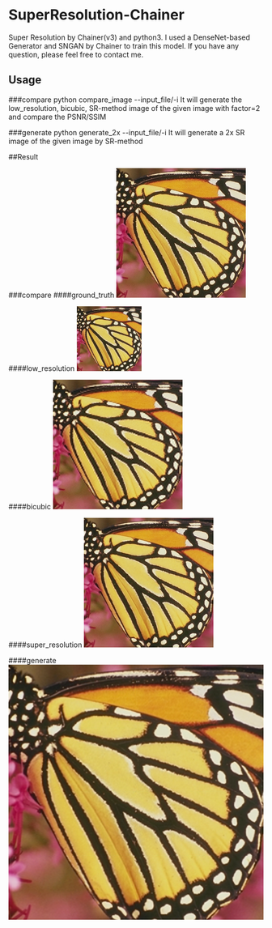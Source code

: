 # SuperResolution-Chainer
Super Resolution by Chainer(v3) and python3.
I used a DenseNet-based Generator and SNGAN by Chainer to train this model.
If you have any question, please feel free to contact me.

## Usage

###compare 
python compare_image --input_file/-i
It will generate the low_resolution, bicubic, SR-method image of the given image with factor=2 and compare the PSNR/SSIM

###generate
python generate_2x --input_file/-i
It will generate a 2x SR image of the given image by SR-method

##Result

###compare
####ground_truth
![image](https://github.com/irasin/SuperResolution-Chainer/blob/master/result/butterfly.png)

####low_resolution
![image](https://github.com/irasin/SuperResolution-Chainer/blob/master/result/butterfly_low.png)

####bicubic
![image](https://github.com/irasin/SuperResolution-Chainer/blob/master/result/butterfly_bic.png)

####super_resolution
![image](https://github.com/irasin/SuperResolution-Chainer/blob/master/result/butterfly_super.png)

####generate
![image](https://github.com/irasin/SuperResolution-Chainer/blob/master/result/butterfly_super_2x.png)


